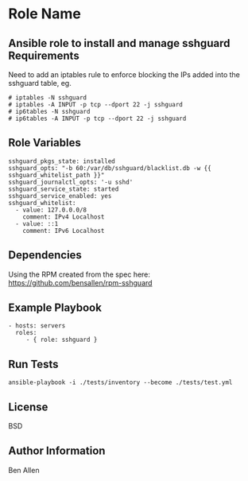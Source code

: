 Role Name
=========

Ansible role to install and manage sshguard
Requirements
------------

Need to add an iptables rule to enforce blocking the IPs added into the sshguard table, eg.

    # iptables -N sshguard
    # iptables -A INPUT -p tcp --dport 22 -j sshguard
    # ip6tables -N sshguard
    # ip6tables -A INPUT -p tcp --dport 22 -j sshguard

Role Variables
--------------

    sshguard_pkgs_state: installed
    sshguard_opts: "-b 60:/var/db/sshguard/blacklist.db -w {{ sshguard_whitelist_path }}"
    sshguard_journalctl_opts: '-u sshd'
    sshguard_service_state: started
    sshguard_service_enabled: yes
    sshguard_whitelist:
      - value: 127.0.0.0/8
        comment: IPv4 Localhost
      - value: ::1
        comment: IPv6 Localhost


Dependencies
------------

Using the RPM created from the spec here: https://github.com/bensallen/rpm-sshguard

Example Playbook
----------------

    - hosts: servers
      roles:
         - { role: sshguard }

Run Tests
---------

`ansible-playbook -i ./tests/inventory --become ./tests/test.yml`

License
-------

BSD

Author Information
------------------

Ben Allen
